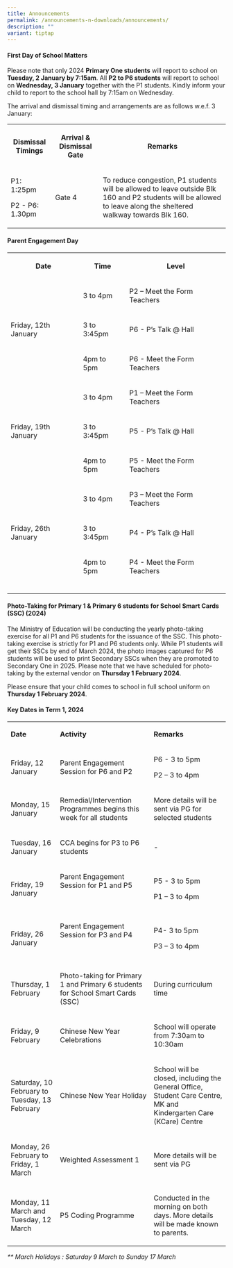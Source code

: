 ```yaml
---
title: Announcements
permalink: /announcements-n-downloads/announcements/
description: ""
variant: tiptap
---
```

<h4>First Day of School Matters</h4><p>Please note that only 2024 <strong>Primary One students</strong> will report to school on <strong>Tuesday, 2 January by 7:15am</strong>. All <strong>P2 to P6 students</strong> will report to school on <strong>Wednesday, 3 January</strong> together with the P1 students. Kindly inform your child to report to the school hall by 7:15am on Wednesday.</p><p>The arrival and dismissal timing and arrangements are as follows w.e.f. 3 January:</p><table><tbody><tr><th rowspan="1" colspan="1"><p>Dismissal Timings</p></th><th rowspan="1" colspan="1"><p>Arrival &amp; Dismissal Gate</p></th><th rowspan="1" colspan="1"><p>Remarks</p></th></tr><tr><td rowspan="1" colspan="1"><p>P1: 1:25pm</p><p>P2 - P6: 1.30pm</p></td><td rowspan="1" colspan="1"><p>Gate 4</p></td><td rowspan="1" colspan="1"><p>To reduce congestion, P1 students will be allowed to leave outside Blk 160 and P2 students will be allowed to leave along the sheltered walkway towards Blk 160.</p></td></tr></tbody></table><h4>Parent Engagement Day</h4><table><tbody><tr><th rowspan="1" colspan="1"><p>Date</p></th><th rowspan="1" colspan="1"><p>Time</p></th><th rowspan="1" colspan="1"><p>Level</p></th></tr><tr><td rowspan="3" colspan="1"><p>Friday, 12th January</p></td><td rowspan="1" colspan="1"><p>3 to 4pm</p></td><td rowspan="1" colspan="1"><p>P2 – Meet the Form Teachers</p></td></tr><tr><td rowspan="1" colspan="1"><p>3 to 3:45pm</p></td><td rowspan="1" colspan="1"><p>P6 - P’s Talk @ Hall</p></td></tr><tr><td rowspan="1" colspan="1"><p>4pm to 5pm</p></td><td rowspan="1" colspan="1"><p>P6 - Meet the Form Teachers</p></td></tr><tr><td rowspan="3" colspan="1"><p>Friday, 19th January</p></td><td rowspan="1" colspan="1"><p>3 to 4pm</p></td><td rowspan="1" colspan="1"><p>P1 – Meet the Form Teachers</p></td></tr><tr><td rowspan="1" colspan="1"><p>3 to 3:45pm</p></td><td rowspan="1" colspan="1"><p>P5 - P’s Talk @ Hall</p></td></tr><tr><td rowspan="1" colspan="1"><p>4pm to 5pm</p></td><td rowspan="1" colspan="1"><p>P5 - Meet the Form Teachers</p></td></tr><tr><td rowspan="3" colspan="1"><p>Friday, 26th January</p></td><td rowspan="1" colspan="1"><p>3 to 4pm</p></td><td rowspan="1" colspan="1"><p>P3 – Meet the Form Teachers</p></td></tr><tr><td rowspan="1" colspan="1"><p>3 to 3:45pm</p></td><td rowspan="1" colspan="1"><p>P4 - P’s Talk @ Hall</p></td></tr><tr><td rowspan="1" colspan="1"><p>4pm to 5pm</p></td><td rowspan="1" colspan="1"><p>P4 - Meet the Form Teachers</p></td></tr><tr><td rowspan="1" colspan="1"><p></p></td><td rowspan="1" colspan="1"><p></p></td><td rowspan="1" colspan="1"><p></p></td></tr></tbody></table><p></p><h4>Photo-Taking for Primary 1 &amp; Primary 6 students for School Smart Cards (SSC) (2024)</h4><p>The Ministry of Education will be conducting the yearly photo-taking exercise for all P1 and P6 students for the issuance of the SSC. This photo-taking exercise is strictly for P1 and P6 students only. While P1 students will get their SSCs by end of March 2024, the photo images captured for P6 students will be used to print Secondary SSCs when they are promoted to Secondary One in 2025. Please note that we have scheduled for photo-taking by the external vendor on <strong>Thursday 1 February 2024</strong>.</p><p>Please ensure that your child comes to school in full school uniform on <strong>Thursday 1 February 2024</strong>.</p><p></p><h4>Key Dates in Term 1, 2024</h4><table><tbody><tr><td rowspan="1" colspan="1"><p><strong>Date</strong></p></td><td rowspan="1" colspan="1"><p><strong>Activity</strong></p></td><td rowspan="1" colspan="1"><p><strong>Remarks</strong></p></td></tr><tr><td rowspan="1" colspan="1"><p>Friday, 12 January</p></td><td rowspan="1" colspan="1"><p>Parent Engagement Session for P6 and P2</p></td><td rowspan="1" colspan="1"><p>P6 - 3 to 5pm</p><p>P2 – 3 to 4pm</p></td></tr><tr><td rowspan="1" colspan="1"><p>Monday, 15 January</p></td><td rowspan="1" colspan="1"><p>Remedial/Intervention Programmes begins this week for all students</p></td><td rowspan="1" colspan="1"><p>More details will be sent via PG for selected students</p></td></tr><tr><td rowspan="1" colspan="1"><p>Tuesday, 16 January</p></td><td rowspan="1" colspan="1"><p>CCA begins for P3 to P6 students</p></td><td rowspan="1" colspan="1"><p>-</p></td></tr><tr><td rowspan="1" colspan="1"><p>Friday, 19 January</p></td><td rowspan="1" colspan="1"><p>Parent Engagement Session for P1 and P5</p><p>&nbsp;</p></td><td rowspan="1" colspan="1"><p>P5 - 3 to 5pm</p><p>P1 – 3 to 4pm</p></td></tr><tr><td rowspan="1" colspan="1"><p>Friday, 26 January</p></td><td rowspan="1" colspan="1"><p>Parent Engagement Session for P3 and P4</p><p>&nbsp;</p></td><td rowspan="1" colspan="1"><p>P4- 3 to 5pm</p><p>P3 – 3 to 4pm</p></td></tr><tr><td rowspan="1" colspan="1"><p>Thursday, 1 February</p></td><td rowspan="1" colspan="1"><p>Photo-taking for Primary 1 and Primary 6 students for School Smart Cards (SSC)</p></td><td rowspan="1" colspan="1"><p>During curriculum time</p></td></tr><tr><td rowspan="1" colspan="1"><p>Friday, 9 February</p></td><td rowspan="1" colspan="1"><p>Chinese New Year Celebrations</p></td><td rowspan="1" colspan="1"><p>School will operate from 7:30am to 10:30am</p></td></tr><tr><td rowspan="1" colspan="1"><p>Saturday, 10 February to Tuesday, 13 February</p></td><td rowspan="1" colspan="1"><p>Chinese New Year Holiday</p></td><td rowspan="1" colspan="1"><p>School will be closed, including the General Office, Student Care Centre, MK and Kindergarten Care (KCare) Centre</p></td></tr><tr><td rowspan="1" colspan="1"><p>Monday, 26 February to Friday, 1 March</p></td><td rowspan="1" colspan="1"><p>Weighted Assessment 1</p></td><td rowspan="1" colspan="1"><p>More details will be sent via PG</p></td></tr><tr><td rowspan="1" colspan="1"><p>Monday, 11 March and Tuesday, 12 March</p></td><td rowspan="1" colspan="1"><p>P5 Coding Programme</p></td><td rowspan="1" colspan="1"><p>Conducted in the morning on both days. More details will be made known to parents.</p></td></tr></tbody></table><p><em>** March Holidays : Saturday 9 March to Sunday 17 March</em></p>
